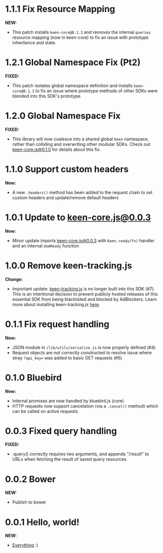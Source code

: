 <!--
<a name="{version}"></a>
# {version}
**FIXED:**
**NEW:**
**BREAKING:**
**CHANGE:**
-->
<a name="1.2.2"></a>
# 1.1.1 Fix Resource Mapping

**NEW:**
* This patch installs `keen-core@0.1.2` and removes the internal `queries` resource mapping (now in keen-core) to fix an issue with prototype inheritance and state.


<a name="1.2.1"></a>
# 1.2.1 Global Namespace Fix (Pt2)

**FIXED:**
* This patch isolates global namespace definition and installs `keen-core@0.1.1` to fix an issue where prototype methods of other SDKs were blended into this SDK's prototype.


<a name="1.2.0"></a>
# 1.2.0 Global Namespace Fix

**FIXED:**
* This library will now coalesce into a shared global `Keen` namespace, rather than colliding and overwriting other modular SDKs. Check out [keen-core.js@0.1.0](https://github.com/keen/keen-core.js/blob/master/CHANGELOG.md#010-manage-modular-namespace) for details about this fix.


<a name="1.1.0"></a>
# 1.1.0 Support custom headers

**New:**
* A new `.headers()` method has been added to the request chain to set custom headers and update/remove default headers


<a name="1.0.1"></a>
# 1.0.1 Update to keen-core.js@0.0.3

**New:**
* Minor update imports keen-core.js@0.0.3 with `Keen.ready(fn)` handler and an internal `domReady` function


<a name="1.0.0"></a>
# 1.0.0 Remove keen-tracking.js

**Change:**
* Important update: [keen-tracking.js](https://github.com/keen/keen-tracking.js) is no longer built into this SDK (#7). This is an intentional decision to prevent publicly hosted releases of this essential SDK from being blacklisted and blocked by AdBlockers. Learn more about installing keen-tracking.js [here](https://github.com/keen/keen-tracking.js#install-the-library).


<a name="0.1.1"></a>
# 0.1.1 Fix request handling

**New:**
* JSON module in `/lib/utils/serialize.js` is now properly defined (#4)
* Request objects are not correctly constructed to resolve issue where stray `?api_key=` was added to basic GET requests (#5)


<a name="0.1.0"></a>
# 0.1.0 Bluebird

**New:**
* Internal promises are now handled by bluebird.js (core)
* HTTP requests now support cancelation (via a `.cancel()` method) which can be called on active requests


<a name="0.0.3"></a>
# 0.0.3 Fixed query handling

**FIXED:**
* <client>.query() correctly requires two arguments, and appends "/result" to URLs when fetching the result of saved query resources.


<a name="0.0.2"></a>
# 0.0.2 Bower

**NEW:**
* Publish to bower


<a name="0.0.1"></a>
# 0.0.1 Hello, world!

**NEW:**
* [Everything](./README.md) :)
